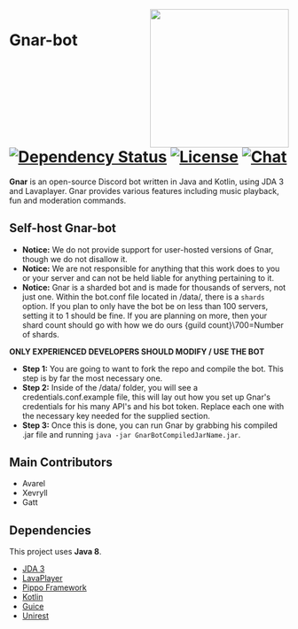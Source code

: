 <img align="right" src="https://gnarbot.xyz/assets/img/logo.jpg" height="250" width="250">

# Gnar-bot [![Dependency Status](https://www.versioneye.com/user/projects/58f140fc9f10f8003f8856c5/badge.svg?style=flat-square)](https://www.versioneye.com/user/projects/58f140fc9f10f8003f8856c5) [![License](https://img.shields.io/github/license/mashape/apistatus.svg?style=flat-square)](LICENSE) [![Chat](https://img.shields.io/badge/chat-discord-blue.svg?style=flat-square)](https://discord.gg/NQRpmr2)
**Gnar** is an open-source Discord bot written in Java and Kotlin, using JDA 3 and Lavaplayer.
Gnar provides various features including music playback, fun and moderation commands.

## Self-host Gnar-bot
- **Notice:** We do not provide support for user-hosted versions of Gnar, though we do not disallow it.
- **Notice:** We are not responsible for anything that this work does to you or your server and can not be held liable for anything pertaining to it. 
- **Notice:** Gnar is a sharded bot and is made for thousands of servers, not just one. Within the bot.conf file located in /data/, there is a `shards` option. If you plan to only have the bot be on less than 100 servers, setting it to 1 should be fine. If you are planning on more, then your shard count should go with how we do ours {guild count}\700=Number of shards.

**ONLY EXPERIENCED DEVELOPERS SHOULD MODIFY / USE THE BOT**

- **Step 1:** You are going to want to fork the repo and compile the bot. This step is by far the most necessary one.
- **Step 2:** Inside of the /data/ folder, you will see a credentials.conf.example file, this will lay out how you set up Gnar's credentials for his many API's and his bot token. Replace each one with the necessary key needed for the supplied section.
- **Step 3:** Once this is done, you can run Gnar by grabbing his compiled .jar file and running `java -jar GnarBotCompiledJarName.jar`.

## Main Contributors
* Avarel
* Xevryll
* Gatt

## Dependencies
This project uses **Java 8**.

* [JDA 3](https://github.com/DV8FromTheWorld/JDA)
* [LavaPlayer](https://github.com/sedmelluq/lavaplayer)
* [Pippo Framework](https://github.com/decebals/pippo)
* [Kotlin](https://kotlinlang.org/)
* [Guice](https://github.com/google/guice)
* [Unirest](https://github.com/Mashape/unirest-java)
